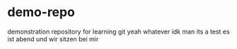 # demo-repo
demonstration repository for learning git
yeah whatever
idk man its a test
es ist abend und wir sitzen bei mir

